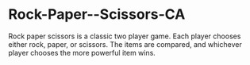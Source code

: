 # Rock-Paper--Scissors-CA
Rock paper scissors is a classic two player game. Each player chooses either rock, paper, or scissors. The items are compared, and whichever player chooses the more powerful item wins.
